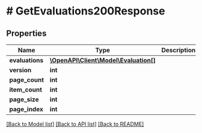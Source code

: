 # # GetEvaluations200Response

## Properties

Name | Type | Description | Notes
------------ | ------------- | ------------- | -------------
**evaluations** | [**\OpenAPI\Client\Model\Evaluation[]**](Evaluation.md) |  | [optional]
**version** | **int** |  | [optional]
**page_count** | **int** |  |
**item_count** | **int** |  |
**page_size** | **int** |  |
**page_index** | **int** |  |

[[Back to Model list]](../../README.md#models) [[Back to API list]](../../README.md#endpoints) [[Back to README]](../../README.md)
